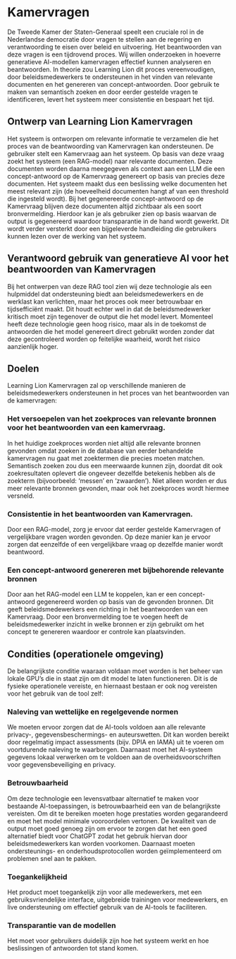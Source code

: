 # Kamervragen

De Tweede Kamer der Staten-Generaal speelt een cruciale rol in de Nederlandse democratie door vragen te stellen aan de regering en verantwoording te eisen over beleid en uitvoering. 
Het beantwoorden van deze vragen is een tijdrovend proces. Wij willen onderzoeken in hoeverre generatieve AI-modellen kamervragen effectief kunnen analyseren en beantwoorden. In theorie zou Learning Lion dit proces vereenvoudigen, door beleidsmedewerkers te ondersteunen in het vinden van relevante documenten en het genereren van concept-antwoorden. Door gebruik te maken van semantisch zoeken en door eerder gestelde vragen te identificeren, levert het systeem meer consistentie en bespaart het tijd. 

## Ontwerp van Learning Lion Kamervragen
Het systeem is ontworpen om relevante informatie te verzamelen die het proces van de beantwoording van Kamervragen kan ondersteunen. De gebruiker stelt een Kamervraag aan het systeem. Op basis van deze vraag zoekt het systeem (een RAG-model) naar relevante documenten. Deze documenten worden daarna meegegeven als context aan een LLM die een concept-antwoord op de Kamervraag genereert op basis van precies deze documenten. Het systeem maakt dus een beslissing welke documenten het meest relevant zijn (de hoeveelheid documenten hangt af van een threshold die ingesteld wordt). Bij het gegenereerde concept-antwoord op de Kamervraag blijven deze documenten altijd zichtbaar als een soort bronvermelding. Hierdoor kan je als gebruiker zien op basis waarvan de output is gegenereerd waardoor transparantie in de hand wordt gewerkt. Dit wordt verder versterkt door een bijgeleverde handleiding die gebruikers kunnen lezen over de werking van het systeem.

## Verantwoord gebruik van generatieve AI voor het beantwoorden van Kamervragen
Bij het ontwerpen van deze RAG tool zien wij deze technologie als een hulpmiddel dat ondersteuning biedt aan beleidsmedewerkers en de werklast kan verlichten, maar het proces ook meer betrouwbaar en tijdsefficiënt maakt. Dit houdt echter wel in dat de beleidsmedewerker kritisch moet zijn tegenover de output die het model levert. Momenteel heeft deze technologie geen hoog risico, maar als in de toekomst de antwoorden die het model genereert direct gebruikt worden zonder dat deze gecontroleerd worden op feitelijke waarheid, wordt het risico aanzienlijk hoger. 


## Doelen 
Learning Lion Kamervragen zal op verschillende manieren de beleidsmedewerkers ondersteunen in het proces van het beantwoorden van de kamervragen:

### Het versoepelen van het zoekproces van relevante bronnen voor het beantwoorden van een kamervraag. 
In het huidige zoekproces worden niet altijd alle relevante bronnen gevonden omdat zoeken in de database van eerder behandelde kamervragen nu gaat met zoektermen die precies moeten matchen. Semantisch zoeken zou dus een meerwaarde kunnen zijn, doordat dit ook zoekresultaten oplevert die ongeveer dezelfde betekenis hebben als de zoekterm (bijvoorbeeld: ‘messen’ en ‘zwaarden’). Niet alleen worden er dus meer relevante bronnen gevonden, maar ook het zoekproces wordt hiermee versneld. 
### Consistentie in het beantwoorden van Kamervragen.
Door een RAG-model, zorg je ervoor dat eerder gestelde Kamervragen of vergelijkbare vragen worden gevonden. Op deze manier kan je ervoor zorgen dat eenzelfde of een vergelijkbare vraag op dezelfde manier wordt beantwoord.
### Een concept-antwoord genereren met bijbehorende relevante bronnen
Door aan het RAG-model een LLM te koppelen, kan er een concept-antwoord gegenereerd worden op basis van de gevonden bronnen. Dit geeft beleidsmedewerkers een richting in het beantwoorden van een Kamervraag. Door een bronvermelding toe te voegen heeft de beleidsmedewerker inzicht in welke bronnen er zijn gebruikt om het concept te genereren waardoor er controle kan plaatsvinden. 

## Condities (operationele omgeving)
De belangrijkste conditie waaraan voldaan moet worden is het beheer van lokale GPU’s die in staat zijn om dit model te laten functioneren. Dit is de fysieke operationele vereiste, en hiernaast bestaan er ook nog vereisten voor het gebruik van de tool zelf:

### Naleving van wettelijke en regelgevende normen
We moeten ervoor zorgen dat de AI-tools voldoen aan alle relevante privacy-, gegevensbeschermings- en auteurswetten. Dit kan worden bereikt door regelmatig impact assessments (bijv. DPIA en IAMA) uit te voeren om voortdurende naleving te waarborgen. Daarnaast moet het AI-systeem gegevens lokaal verwerken om te voldoen aan de overheidsvoorschriften voor gegevensbeveiliging en privacy.
### Betrouwbaarheid
Om deze technologie een levensvatbaar alternatief te maken voor bestaande AI-toepassingen, is betrouwbaarheid een van de belangrijkste vereisten. Om dit te bereiken moeten hoge prestaties worden gegarandeerd en moet het model minimale vooroordelen vertonen. De kwaliteit van de output moet goed genoeg zijn om ervoor te zorgen dat het een goed alternatief biedt voor ChatGPT zodat het gebruik hiervan door beleidsmedewerkers kan worden voorkomen. Daarnaast moeten ondersteunings- en onderhoudsprotocollen worden geïmplementeerd om problemen snel aan te pakken.
### Toegankelijkheid
Het product moet toegankelijk zijn voor alle medewerkers, met een gebruiksvriendelijke interface, uitgebreide trainingen voor medewerkers, en live ondersteuning om effectief gebruik van de AI-tools te faciliteren.
### Transparantie van de modellen
Het moet voor gebruikers duidelijk zijn hoe het systeem werkt en hoe beslissingen of antwoorden tot stand komen. 


